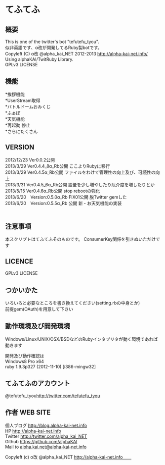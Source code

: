 てふてふ
==================
  
  
概要
------------------
This is one of the twitter's bot "tefutefu_tyou".  
似非英語です、α改が開発してるRuby製botです。  
Copyleft (C) α改 @alpha_kai_NET 2012-2013 http://alpha-kai-net.info/  
Using alphaKAI/TwitRuby Library.  
GPLv3 LICENSE  
  
  
機能
-----------------
*挨拶機能  
*UserStream取得  
*バトルドームおみくじ  
*ふぁぼ  
*天気機能  
*再起動 停止  
*さらにたくさん  
  
  
VERSION
-----------------
2012/12/23 Ver0.0.2公開  
2013/3/29 Ver0.4.4_8α_Rb公開 ここよりRubyに移行  
2013/3/29 Ver0.4.5α_Rb公開 ファイルをわけて管理性の向上及び、可読性の向上  
2013/3/31 Ver0.4.5_6α_Rb公開 語彙を少し増やしたり厄介度を増したりとか
2013/5/15 Ver0.4.6α_Rb公開 stop rebootの強化  
2013/6/20　Version:0.5.0α_Rb FIX01公開 脱Twitter gemした  
2013/6/20　Version:0.5.5α_Rb 公開 新・お天気機能の実装  
　　
  
注意事項
-----------------
本スクリプトはてふてふそのものです。
ConsumerKey関係を引きぬいただけです  
  
  
LICENCE
-----------------
GPLv3 LICENSE  
  
  
つかいかた
-------------------
いろいろと必要なところを書き換えてください(setting.rbの中身とか)  
前提gem(OAuth)を用意して下さい  
  
  
動作環境及び開発環境
--------------------
Windows/Linux/UNIX/OSX/BSDなどのRubyインタプリタが動く環境であれば動きます  
  
開発及び動作確認は  
Windows8 Pro x64  
ruby 1.9.3p327 (2012-11-10) [i386-mingw32]  

  
てふてふのアカウント
--------------------
@tefutefu_tyou<http://twitter.com/tefutefu_tyou>  
  
  
作者 WEB SITE
-------------------
個人ブログ <http://blog.alpha-kai-net.info>  
HP <http://alpha-kai-net.info>  
Twitter <http://twitter.com/alpha_kai_NET>  
Github <https://github.com/alphaKAI>  
Mail to <alpha.kai.net@alpha-kai-net.info>
  
  
Copyleft (c) α改 @alpha_kai_NET http://alpha-kai-net.info　　